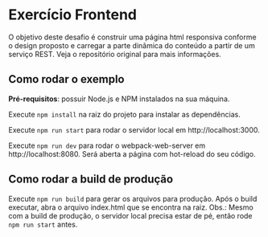 # Exercício Frontend

O objetivo deste desafio é construir uma página html responsiva conforme o design proposto e carregar a parte dinâmica do conteúdo a partir de um serviço REST.
Veja o repositório original para mais informações.

## Como rodar o exemplo

**Pré-requisitos**: possuir Node.js e NPM instalados na sua máquina.

Execute `npm install` na raiz do projeto para instalar as dependências.

Execute `npm run start` para rodar o servidor local em http://localhost:3000.

Execute `npm run dev` para rodar o webpack-web-server em http://localhost:8080. Será aberta a página com hot-reload do seu código.

## Como rodar a build de produção

Execute `npm run build` para gerar os arquivos para produção. Após o build executar, abra o arquivo index.html que se encontra na raiz.
Obs.: Mesmo com a build de produção, o servidor local precisa estar de pé, então rode `npm run start` antes.